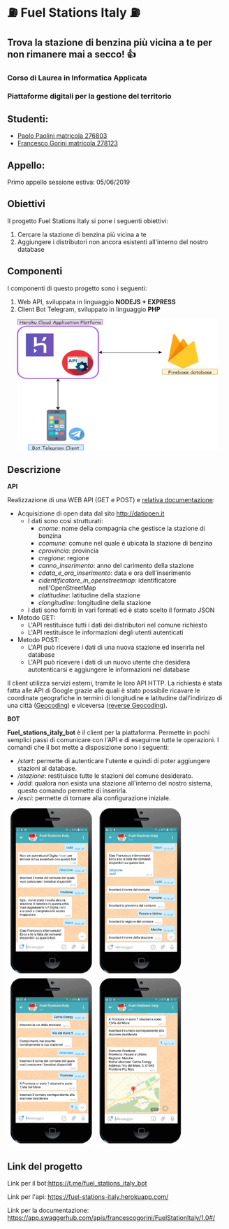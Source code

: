 # :fuelpump: Fuel Stations Italy :fuelpump:
## Trova la stazione di benzina più vicina a te per non rimanere mai a secco! :+1:

### Corso di Laurea in Informatica Applicata
### Piattaforme digitali per la gestione del territorio

## Studenti:
 - [Paolo Paolini matricola 276803](https://github.com/Rozyz)
 - [Francesco Gorini matricola 278123](https://github.com/francescogorini)

## Appello:
 Primo appello sessione estiva: 05/06/2019

## Obiettivi
Il progetto Fuel Stations Italy si pone i seguenti obiettivi:
  1. Cercare la stazione di benzina più vicina a te
  2. Aggiungere i distributori non ancora esistenti all'interno del nostro database

## Componenti
I componenti di questo progetto sono i seguenti:
  1. Web API, sviluppata in linguaggio **NODEJS + EXPRESS**
  2. Client Bot Telegram, sviluppato in linguaggio **PHP**
  <p align="center">
    <img width="460" height="300" src="https://github.com/Rozyz/ProgettoPDGT_Paolini_Gorini/blob/master/img/FuelStations.jpg">
  </p>

## Descrizione 

**API**

Realizzazione di una WEB API (GET e POST) e [relativa documentazione](https://app.swaggerhub.com/apis/francescogorini/FuelStationItaly/1.0#/):
 - Acquisizione di open data dal sito http://datiopen.it
   * I dati sono così strutturati:
     * *cnome*: nome della compagnia che gestisce la stazione di benzina
     * *ccomune*: comune nel quale è ubicata la stazione di benzina
     * *cprovincia*: provincia 
     * *cregione*: regione
     * *canno_inserimento*: anno del carimento della stazione  
     * *cdata_e_ora_inserimento*: data e ora dell'inserimento
     * *cidentificatore_in_openstreetmap*: identificatore nell'OpenStreetMap
     * *clatitudine*: latitudine della stazione
     * *clongitudine*: longitudine della stazione
   * I dati sono forniti in vari formati ed è stato scelto il formato JSON
 - Metodo GET:
   * L'API restituisce tutti i dati dei distributori nel comune richiesto
   * L'API restituisce le informazioni degli utenti autenticati 
 - Metodo POST:
   * L'API può ricevere i dati di una nuova stazione ed inserirla nel database
   * L'API può ricevere i dati di un nuovo utente che desidera autotenticarsi e aggiungere le informazioni nel database

Il client utilizza servizi esterni, tramite le loro API HTTP. 
La richiesta è stata fatta alle API di Google grazie alle quali è stato possibile ricavare le coordinate geografiche in termini di longitudine e latitudine dall'indirizzo di una città ([Geocoding](https://en.wikipedia.org/wiki/Geocoding)) e viceversa ([reverse Geocoding](https://en.wikipedia.org/wiki/Reverse_geocoding)).

**BOT**

**Fuel_stations_italy_bot** è il client per la piattaforma. Permette in pochi semplici passi di comunicare con l'API e di eseguirne tutte le operazioni. 
I comandi che il bot mette a disposizione sono i seguenti:
 - */start*: permette di autenticare l'utente e quindi di poter aggiungere stazioni al database.
 - */stazione*: restituisce tutte le stazioni del comune desiderato.
 - */add*: qualora non esista una stazione all'interno del nostro sistema, questo comando permette di inserirla.
 - */esci*: permette di tornare alla configurazione iniziale.
 
 <p>
    <img width="200" height="386" src="https://github.com/Rozyz/ProgettoPDGT_Paolini_Gorini/blob/master/img/screenshot1.png">
    <img width="200" height="386" src="https://github.com/Rozyz/ProgettoPDGT_Paolini_Gorini/blob/master/img/screenshot2.png">
    <img width="200" height="386" src="https://github.com/Rozyz/ProgettoPDGT_Paolini_Gorini/blob/master/img/screenshot3.png">
    <img width="200" height="386" src="https://github.com/Rozyz/ProgettoPDGT_Paolini_Gorini/blob/master/img/screenshot4.png">
 </p>
 <!--<p align="right">
    <img width="216" height="396" src="https://github.com/Rozyz/ProgettoPDGT_Paolini_Gorini/blob/master/img/screenshot2.png">
 </p>-->
 
## Link del progetto

Link per il bot:https://t.me/fuel_stations_italy_bot

Link per l'api: https://fuel-stations-italy.herokuapp.com/

Link per la documentazione: https://app.swaggerhub.com/apis/francescogorini/FuelStationItaly/1.0#/
